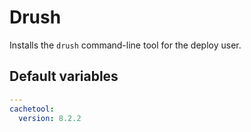 # Drush
Installs the `drush` command-line tool for the deploy user.
<!--ROLEVARS-->
## Default variables
```yaml
---
cachetool:
  version: 8.2.2
```

<!--ENDROLEVARS-->
